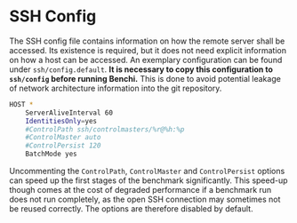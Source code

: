 # SSH Config

The SSH config file contains information on how the remote server shall be accessed. Its existence is required, but it does not need explicit information on how a host can be accessed. An exemplary configuration can be found under `ssh/config.default`. **It is necessary to copy this configuration to `ssh/config` before running Benchi.** This is done to avoid potential leakage of network architecture information into the git repository.

```bash
HOST *
    ServerAliveInterval 60
    IdentitiesOnly=yes
    #ControlPath ssh/controlmasters/%r@%h:%p
    #ControlMaster auto
    #ControlPersist 120
    BatchMode yes
```

Uncommenting the `ControlPath`, `ControlMaster` and `ControlPersist` options can speed up the first stages of the benchmark significantly. This speed-up though comes at the cost of degraded performance if a benchmark run does not run completely, as the open SSH connection may sometimes not be reused correctly. The options are therefore disabled by default.